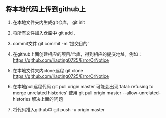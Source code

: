 ## 将本地代码上传到github上
1. 在本地文件夹内生成git仓库，
git init

2. 将所有文件加入仓库中
git add .

3. commit文件
git commit -m '提交目的'

4. 在github上面创建相应的项目/仓库，得到相应的提交地址，例如：https://github.com/liaoting0725/ErrorOrNotice

5. 在本地文件夹内clone远程
git clone https://github.com/liaoting0725/ErrorOrNotice

6. 在本地pull远程代码
git pull origin master
可能会出现'fatal: refusing to merge unrelated histories'
使用
git pull origin master --allow-unrelated-histories
解决上面的问题
7. 将代码推入github中
git push -u origin master 




